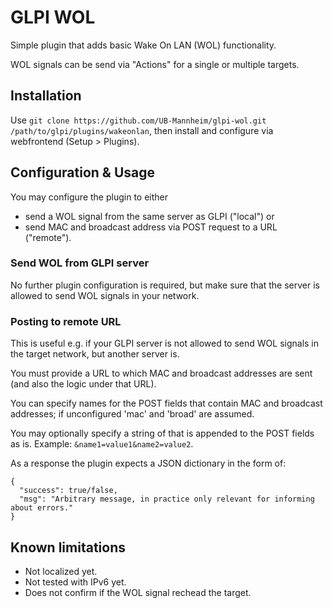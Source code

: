 # GLPI WOL
Simple plugin that adds basic Wake On LAN (WOL) functionality. 

WOL signals can be send via "Actions" for a single or multiple targets.

## Installation
Use `git clone https://github.com/UB-Mannheim/glpi-wol.git /path/to/glpi/plugins/wakeonlan`, then install and configure via webfrontend (Setup > Plugins).

## Configuration & Usage
You may configure the plugin to either
- send a WOL signal from the same server as GLPI ("local") or
- send MAC and broadcast address via POST request to a URL ("remote").

### Send WOL from GLPI server
No further plugin configuration is required, but make sure that the server is allowed to send WOL signals in your network.

### Posting to remote URL
This is useful e.g. if your GLPI server is not allowed to send WOL signals in the target network, but another server is.

You must provide a URL to which MAC and broadcast addresses are sent (and also the logic under that URL).

You can specify names for the POST fields that contain MAC and broadcast addresses; if unconfigured 'mac' and 'broad' are assumed.

You may optionally specify a string of that is appended to the POST fields as is. Example: `&name1=value1&name2=value2`.

As a response the plugin expects a JSON dictionary in the form of:

```
{
  "success": true/false,
  "msg": "Arbitrary message, in practice only relevant for informing about errors."
}
```

## Known limitations
- Not localized yet.
- Not tested with IPv6 yet.
- Does not confirm if the WOL signal rechead the target.
